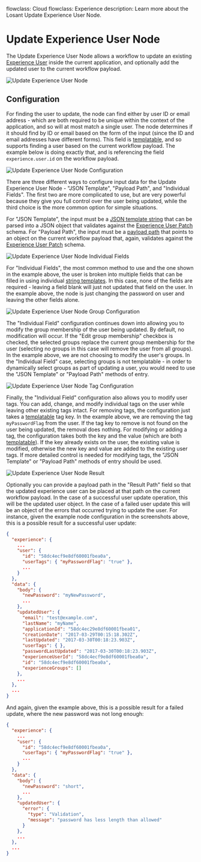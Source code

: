 flowclass: Cloud
flowclass: Experience
description: Learn more about the Losant Update Experience User Node.

# Update Experience User Node

The Update Experience User Node allows a workflow to update an existing [Experience User](/experiences/users/) inside the current application, and optionally add the updated user to the current workflow payload.

![Update Experience User Node](/images/workflows/experience/update-user-node.png "Update Experience User Node")

## Configuration

For finding the user to update, the node can find either by user ID or email address - which are both required to be unique within the context of the application, and so will at most match a single user. The node determines if it should find by ID or email based on the form of the input (since the ID and email addresses have different forms). This field is [templatable](/workflows/accessing-payload-data/#string-templates), and so supports finding a user based on the current workflow payload. The example below is doing exactly that, and is referencing the field `experience.user.id` on the workflow payload.

![Update Experience User Node Configuration](/images/workflows/experience/update-user-node-config.png "Update Experience User Node Configuration")

There are three different ways to configure input data for the Update Experience User Node - "JSON Template", "Payload Path", and "Individual Fields". The first two are more complicated to use, but are very powerful because they give you full control over the user being updated, while the third choice is the more common option for simple situations.

For "JSON Template", the input must be a [JSON template string](/workflows/accessing-payload-data/#json-templates) that can be parsed into a JSON object that validates against the [Experience User Patch](/rest-api/schemas/#experience-user-patch) schema. For "Payload Path", the input must be a [payload path](/workflows/accessing-payload-data/#payload-paths) that points to an object on the current workflow payload that, again, validates against the [Experience User Patch](/rest-api/schemas/#experience-user-patch) schema.

![Update Experience User Node Individual Fields](/images/workflows/experience/update-user-node-individual-fields.png "Update Experience User Node Individual Fields")

For "Individual Fields", the most common method to use and the one shown in the example above, the user is broken into multiple fields that can be filled in using individual [string templates](/workflows/accessing-payload-data/#string-templates). In this case, none of the fields are required - leaving a field blank will just not updated that field on the user. In the example above, the node is just changing the password on user and leaving the other fields alone.

![Update Experience User Node Group Configuration](/images/workflows/experience/update-user-node-group-config.png "Update Experience User Node Group Configuration")

The "Individual Field" configuration continues down into allowing you to modify the group membership of the user being updated. By default, no modification will occur. If the "Edit group membership" checkbox is checked, the selected groups replace the current group membership for the user (selecting no groups in this case will remove the user from all groups). In the example above, we are not choosing to modify the user's groups. In the "Individual Field" case, selecting groups is not templatable - in order to dynamically select groups as part of updating a user, you would need to use the "JSON Template" or "Payload Path" methods of entry.

![Update Experience User Node Tag Configuration](/images/workflows/experience/update-user-node-tag-config.png "Update Experience User Node Tag Configuration")

Finally, the "Individual Field" configuration also allows you to modify user tags. You can add, change, and modify individual tags on the user while leaving other existing tags intact. For removing tags, the configuration just takes a [templatable](/workflows/accessing-payload-data/#string-templates) tag key. In the example above, we are removing the tag `myPasswordFlag` from the user. If the tag key to remove is not found on the user being updated, the removal does nothing. For modifying or adding a tag, the configuration takes both the key and the value (which are both [templatable](/workflows/accessing-payload-data/#string-templates)). If the key already exists on the user, the existing value is modified, otherwise the new key and value are added to the existing user tags. If more detailed control is needed for modifying tags, the "JSON Template" or "Payload Path" methods of entry should be used.

![Update Experience User Node Result](/images/workflows/experience/update-user-node-result.png "Update Experience User Node Result")

Optionally you can provide a payload path in the "Result Path" field so that the updated experience user can be placed at that path on the current workflow payload. In the case of a successful user update operation, this will be the updated user object. In the case of a failed user update this will be an object of the errors that occurred trying to update the user. For instance, given the example node configuration in the screenshots above, this is a possible result for a successful user update:

```json
{
  "experience": {
    ...
    "user": {
      "id": "58dc4ecf9e8df60001fbea0a",
      "userTags": { "myPasswordFlag": "true" },
      ...
    }
  },
  "data": {
    "body": {
      "newPassword": "myNewPassword",
      ...
    },
    "updatedUser": {
      "email": "test@example.com",
      "lastName": "myName",
      "applicationId": "58dc4ec29e8df60001fbea01",
      "creationDate": "2017-03-29T00:15:18.302Z",
      "lastUpdated": "2017-03-30T00:18:23.903Z",
      "userTags": { },
      "passwordLastUpdated": "2017-03-30T00:18:23.903Z",
      "experienceUserId": "58dc4ecf9e8df60001fbea0a",
      "id": "58dc4ecf9e8df60001fbea0a",
      "experienceGroups": []
    },
    ...
  },
  ...
}
```

And again, given the example above, this is a possible result for a failed update, where the new password was not long enough:

```json
{
  "experience": {
    ...
    "user": {
      "id": "58dc4ecf9e8df60001fbea0a",
      "userTags": { "myPasswordFlag": "true" },
      ...
    }
  },
  "data": {
    "body": {
      "newPassword": "short",
      ...
    },
    "updatedUser": {
      "error": {
        "type": "Validation",
        "message": "password has less length than allowed"
      }
    },
    ...
  },
  ...
}
```
